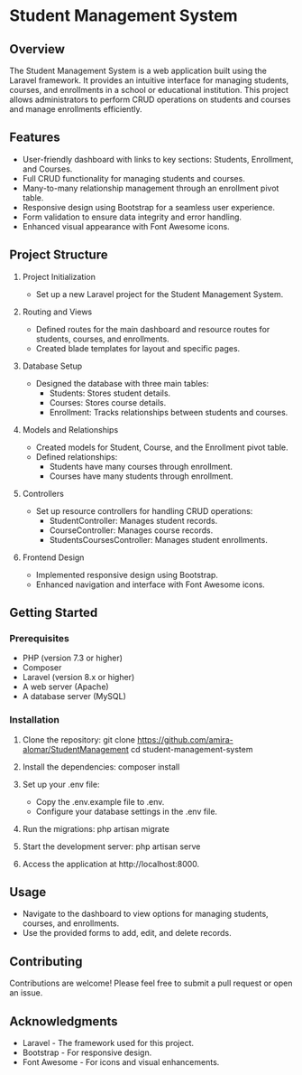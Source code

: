 # Student Management System

## Overview

The Student Management System is a web application built using the Laravel framework. It provides an intuitive interface for managing students, courses, and enrollments in a school or educational institution. This project allows administrators to perform CRUD operations on students and courses and manage enrollments efficiently.

## Features

- User-friendly dashboard with links to key sections: Students, Enrollment, and Courses.
- Full CRUD functionality for managing students and courses.
- Many-to-many relationship management through an enrollment pivot table.
- Responsive design using Bootstrap for a seamless user experience.
- Form validation to ensure data integrity and error handling.
- Enhanced visual appearance with Font Awesome icons.

## Project Structure

1. Project Initialization
   - Set up a new Laravel project for the Student Management System.

2. Routing and Views
   - Defined routes for the main dashboard and resource routes for students, courses, and enrollments.
   - Created blade templates for layout and specific pages.

3. Database Setup
   - Designed the database with three main tables:
     - Students: Stores student details.
     - Courses: Stores course details.
     - Enrollment: Tracks relationships between students and courses.

4. Models and Relationships
   - Created models for Student, Course, and the Enrollment pivot table.
   - Defined relationships:
     - Students have many courses through enrollment.
     - Courses have many students through enrollment.

5. Controllers
   - Set up resource controllers for handling CRUD operations:
     - StudentController: Manages student records.
     - CourseController: Manages course records.
     - StudentsCoursesController: Manages student enrollments.

6. Frontend Design
   - Implemented responsive design using Bootstrap.
   - Enhanced navigation and interface with Font Awesome icons.

## Getting Started

### Prerequisites

- PHP (version 7.3 or higher)
- Composer
- Laravel (version 8.x or higher)
- A web server (Apache)
- A database server (MySQL)

### Installation

1. Clone the repository:
   git clone https://github.com/amira-alomar/StudentManagement
   cd student-management-system

2. Install the dependencies:
   composer install

3. Set up your .env file:
   - Copy the .env.example file to .env.
   - Configure your database settings in the .env file.

4. Run the migrations:
   php artisan migrate

5. Start the development server:
   php artisan serve

6. Access the application at http://localhost:8000.

## Usage

- Navigate to the dashboard to view options for managing students, courses, and enrollments.
- Use the provided forms to add, edit, and delete records.

## Contributing

Contributions are welcome! Please feel free to submit a pull request or open an issue.



## Acknowledgments

- Laravel - The framework used for this project.
- Bootstrap - For responsive design.
- Font Awesome - For icons and visual enhancements.
